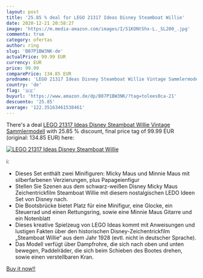 ```yaml
---
layout: post
title: '25.85 % deal for LEGO 21317 Ideas Disney Steamboat Willie'
date: 2020-12-21 20:58:27
image: 'https://m.media-amazon.com/images/I/51KONtShx-L._SL200_.jpg'
comments: true
category: ofertas
author: ring
slug: 'B07P1BW3NK-de'
actualPrice: 99.99 EUR
currency: EUR
price: 99.99
comparePrice: 134.85 EUR
prodname: 'LEGO 21317 Ideas Disney Steamboat Willie Vintage Sammlermodell'
country: 'de'
flag: '🇩🇪'
buyurl: 'https://www.amazon.de/dp/B07P1BW3NK/?tag=tolees0ca-21'
descuento: '25.85'
average: '122.35163461538461'
---
```


There's a deal [LEGO 21317 Ideas Disney Steamboat Willie Vintage Sammlermodell](https://www.amazon.de/dp/B07P1BW3NK/?tag=tolees0ca-21)  with  25.85 % discount, final price tag of  99.99 EUR (original: 134.85 EUR) here:

[![LEGO 21317 Ideas Disney Steamboat Willie](https://m.media-amazon.com/images/I/51KONtShx-L._SL200_.jpg)](https://www.amazon.de/dp/B07P1BW3NK/?tag=tolees0ca-21)

ℹ️:

- Dieses Set enthält zwei Minifiguren: Micky Maus und Minnie Maus mit silberfarbenen Verzierungen, plus Papageienfigur
- Stellen Sie Szenen aus dem schwarz-weißen Disney Micky Maus Zeichentrickfilm Steamboat Willie mit diesem nostalgischen LEDO Ideen Set von Disney nach.
- Die Bootsbrücke bietet Platz für eine Minifigur, eine Glocke, ein Steuerrad und einen Rettungsring, sowie eine Minnie Maus Gitarre und ein Notenblatt
- Dieses kreative Spielzeug von LEGO Ideas kommt mit Anweisungen und lustigen Fakten über den historischen Disney-Zeichentrickfilm „Steamboat Willie“ aus dem Jahr 1928 (evtl. nicht in deutscher Sprache).
- Das Modell verfügt über Dampfrohre, die sich nach oben und unten bewegen, Paddelräder, die sich beim Schieben des Bootes drehen, sowie einen verstellbaren Kran.

[Buy it now!!](https://www.amazon.de/dp/B07P1BW3NK/?tag=tolees0ca-21)
